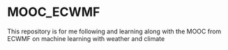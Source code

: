 # MOOC_ECWMF
This repository is for me following and learning along with the MOOC from ECWMF on machine learning with weather and climate 
